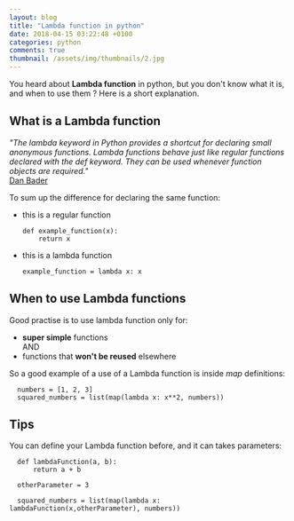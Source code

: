 ```yaml
---
layout: blog
title: "Lambda function in python"
date: 2018-04-15 03:22:48 +0100
categories: python
comments: true
thumbnail: /assets/img/thumbnails/2.jpg
---
```


You heard about **Lambda function** in python, but you don't know what it is, and when to use them ? Here is a short explanation.

## What is a Lambda function

_"The lambda keyword in Python provides a shortcut for declaring small anonymous functions. Lambda functions behave just like regular functions declared with the def keyword. They can be used whenever function objects are required."_  
[Dan Bader][dan]

To sum up the difference for declaring the same function:

- this is a regular function

      def example_function(x):
          return x

- this is a lambda function

      example_function = lambda x: x

## When to use Lambda functions

Good practise is to use lambda function only for:

- **super simple** functions  
  AND
- functions that **won't be reused** elsewhere

So a good example of a use of a Lambda function is inside _map_ definitions:

      numbers = [1, 2, 3]
      squared_numbers = list(map(lambda x: x**2, numbers))

## Tips

You can define your Lambda function before, and it can takes parameters:

      def lambdaFunction(a, b):
          return a + b

      otherParameter = 3

      squared_numbers = list(map(lambda x: lambdaFunction(x,otherParameter), numbers))

[dan]: https://dbader.org/blog/python-lambda-functions
